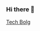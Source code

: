### Hi there 👋

[Tech Bolg](https://velog.io/@looloolalaa)



<!--
[![Velog Badge](http://img.shields.io/badge/-TechBolg-20c997?style=flat&link=본인주소)](본인주소)
**looloolalaa/looloolalaa** is a ✨ _special_ ✨ repository because its `README.md` (this file) appears on your GitHub profile.

Here are some ideas to get you started:

- 🔭 I’m currently working on ...
- 🌱 I’m currently learning ...
- 👯 I’m looking to collaborate on ...
- 🤔 I’m looking for help with ...
- 💬 Ask me about ...
- 📫 How to reach me: ...
- 😄 Pronouns: ...
- ⚡ Fun fact: ...
-->
